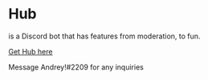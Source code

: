 # Hub
is a Discord bot that has features from moderation, to fun.

[Get Hub here](https://discord.com/api/oauth2/authorize?client_id=856971541873819668&permissions=8&scope=bot%20applications.commands)


Message Andrey!#2209 for any inquiries
